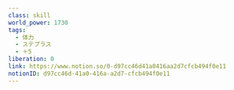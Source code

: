 ```yaml
---
class: skill
world_power: 1730
tags:
  - 体力
  - ステプラス
  - ＋5
liberation: 0
link: https://www.notion.so/0-d97cc46d41a0416aa2d7cfcb494f0e11
notionID: d97cc46d-41a0-416a-a2d7-cfcb494f0e11
---
```

